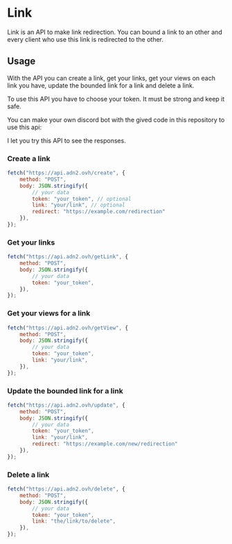 # Link

Link is an API to make link redirection. You can bound a link to an other and every client who use this link is redirected to the other.

## Usage

With the API you can create a link, get your links, get your views on each link you have, update the bounded link for a link and delete a link.

To use this API you have to choose your token. It must be strong and keep it safe.

You can make your own discord bot with the gived code in this repository to use this api:

I let you try this API to see the responses.

### Create a link

```javascript
fetch("https://api.adn2.ovh/create", {
    method: "POST",
    body: JSON.stringify({
        // your data
        token: "your_token", // optional
        link: "your/link", // optional
        redirect: "https://example.com/redirection"
    }),
});
```

### Get your links

```javascript
fetch("https://api.adn2.ovh/getLink", {
    method: "POST",
    body: JSON.stringify({
        // your data
        token: "your_token",
    }),
});
```

### Get your views for a link

```javascript
fetch("https://api.adn2.ovh/getView", {
    method: "POST",
    body: JSON.stringify({
        // your data
        token: "your_token",
        link: "your/link",
    }),
});
```

### Update the bounded link for a link

```javascript
fetch("https://api.adn2.ovh/update", {
    method: "POST",
    body: JSON.stringify({
        // your data
        token: "your_token",
        link: "your/link",
        redirect: "https://example.com/new/redirection"
    }),
});
```

### Delete a link

```javascript
fetch("https://api.adn2.ovh/delete", {
    method: "POST",
    body: JSON.stringify({
        // your data
        token: "your_token",
        link: "the/link/to/delete",
    }),
});
```